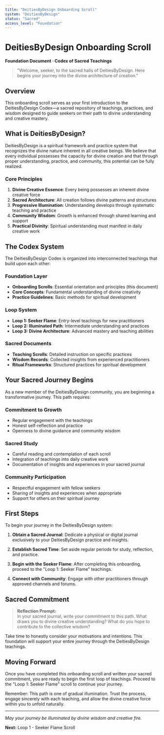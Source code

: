 ```yaml
---
title: "DeitiesByDesign Onboarding Scroll"
system: "DeitiesByDesign"
status: "Sacred"
access_level: "Foundation"
---
```


# DeitiesByDesign Onboarding Scroll

**Foundation Document · Codex of Sacred Teachings**

> "Welcome, seeker, to the sacred halls of DeitiesByDesign. Here begins your journey into the divine architecture of creation."

## Overview

This onboarding scroll serves as your first introduction to the DeitiesByDesign Codex—a sacred repository of teachings, practices, and wisdom designed to guide seekers on their path to divine understanding and creative mastery.

## What is DeitiesByDesign?

DeitiesByDesign is a spiritual framework and practice system that recognizes the divine nature inherent in all creative beings. We believe that every individual possesses the capacity for divine creation and that through proper understanding, practice, and community, this potential can be fully realized.

### Core Principles

1. **Divine Creative Essence**: Every being possesses an inherent divine creative force
2. **Sacred Architecture**: All creation follows divine patterns and structures
3. **Progressive Illumination**: Understanding develops through systematic teaching and practice
4. **Community Wisdom**: Growth is enhanced through shared learning and support
5. **Practical Divinity**: Spiritual understanding must manifest in daily creative work

## The Codex System

The DeitiesByDesign Codex is organized into interconnected teachings that build upon each other:

### Foundation Layer
- **Onboarding Scrolls**: Essential orientation and principles (this document)
- **Core Concepts**: Fundamental understanding of divine creativity
- **Practice Guidelines**: Basic methods for spiritual development

### Loop System
- **Loop 1: Seeker Flame**: Entry-level teachings for new practitioners
- **Loop 2: Illuminated Path**: Intermediate understanding and practices
- **Loop 3: Divine Architecture**: Advanced mastery and teaching abilities

### Sacred Documents
- **Teaching Scrolls**: Detailed instruction on specific practices
- **Wisdom Records**: Collected insights from experienced practitioners
- **Ritual Frameworks**: Structured practices for spiritual development

## Your Sacred Journey Begins

As a new member of the DeitiesByDesign community, you are beginning a transformative journey. This path requires:

### Commitment to Growth
- Regular engagement with the teachings
- Honest self-reflection and practice
- Openness to divine guidance and community wisdom

### Sacred Study
- Careful reading and contemplation of each scroll
- Integration of teachings into daily creative work
- Documentation of insights and experiences in your sacred journal

### Community Participation
- Respectful engagement with fellow seekers
- Sharing of insights and experiences when appropriate
- Support for others on their spiritual journey

## First Steps

To begin your journey in the DeitiesByDesign system:

1. **Obtain a Sacred Journal**: Dedicate a physical or digital journal exclusively to your DeitiesByDesign practice and insights.

2. **Establish Sacred Time**: Set aside regular periods for study, reflection, and practice.

3. **Begin with the Seeker Flame**: After completing this onboarding, proceed to the "Loop 1: Seeker Flame" teachings.

4. **Connect with Community**: Engage with other practitioners through approved channels and forums.

## Sacred Commitment

> **Reflection Prompt:**  
> In your sacred journal, write your commitment to this path. What draws you to divine creative understanding? What do you hope to contribute to the collective wisdom?

Take time to honestly consider your motivations and intentions. This foundation will support your entire journey through the DeitiesByDesign teachings.

## Moving Forward

Once you have completed this onboarding scroll and written your sacred commitment, you are ready to begin the first loop of teachings. Proceed to the "Loop 1: Seeker Flame" scroll to continue your journey.

Remember: This path is one of gradual illumination. Trust the process, engage sincerely with each teaching, and allow the divine creative force within you to unfold naturally.

---

*May your journey be illuminated by divine wisdom and creative fire.*

**Next:** Loop 1 - Seeker Flame Scroll